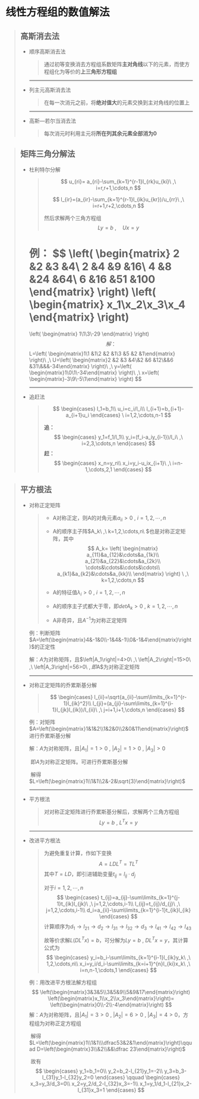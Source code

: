 # 线性方程组的数值解法

> ## 高斯消去法
>
> * 顺序高斯消去法
>
>   > 通过初等变换消去方程组系数矩阵**主对角线**以下的元素，而使方程组化为等价的**上三角形方程组**
>
>   ***
>
> * 列主元高斯消去法
>
>   >在每一次消元之前，将**绝对值大**的元素交换到主对角线的位置上
>
>   ***
>
> * 高斯—若尔当消去法  
>
>   > 每次消元时利用主元将**所在列其余元素全部消为0**



> ## 矩阵三角分解法
>
> * 杜利特尔分解
>
>   > $$
>   > u_{ri}= a_{ri}-\sum_{k=1}^{r-1}l_{rk}u_{ki}\ ,\ i=r,r+1,\cdots,n
>   > $$
>   >
>   > $$
>   > l_{ir}=(a_{ir}-\sum_{k=1}^{r-1}l_{ik}u_{kr})/u_{rr}\ ,\ i=r+1,r+2,\cdots,n
>   > $$
>   >
>   > 然后求解两个三角方程组
>   > $$
>   > Ly=b\ ,\quad Ux=y
>   > $$
>
>   例：
>   $$
>   \left(
>   \begin{matrix}
>   2 &2 &3 &4\\
>   2 &4 &9 &16\\
>   4 &8 &24 &64\\
>   6 &16 &51 &100
>   \end{matrix}
>   \right)
>   \left(
>   \begin{matrix}
>   x_1\\x_2\\x_3\\x_4
>   \end{matrix}
>   \right)
>   =
>   \left(
>   \begin{matrix}
>   1\\1\\3\\-29
>   \end{matrix}
>   \right)
>   $$
>   解：
>   $$
>   L=\left(
>   \begin{matrix}1\\1 &1\\2 &2 &1\\3 &5 &2 &1\end{matrix}
>   \right)\ ,\ 
>   U=\left(
>   \begin{matrix}2 &2 &3 &4\\&2 &6 &12\\&&6 &31\\&&&-34\end{matrix}
>   \right)\ ,\ 
>   y=\left(
>   \begin{matrix}1\\0\\1\\-34\end{matrix}
>   \right)\ ,\ 
>   x=\left(
>   \begin{matrix}-3\\9\\-5\\1\end{matrix}
>   \right)
>   $$
>   
>
>   ***
>
>   
>
> * 追赶法
>
>   >$$
>   >\begin{cases}
>   >l_1=b_1\\
>   >u_i=c_i/l_i\\
>   >l_{i+1}=b_{i+1}-a_{i+1}u_i
>   >\end{cases}
>   >\ i=1,2,\cdots,n-1
>   >$$
>   >
>   >**追：**
>   >$$
>   >\begin{cases}
>   >y_1=f_1/l_1\\
>   >y_i=(f_i-a_iy_{i-1})/l_i\ ,\ i=2,3,\cdots,n
>   >\end{cases}
>   >$$
>   >**赶：**
>   >$$
>   >\begin{cases}
>   >x_n=y_n\\
>   >x_i=y_i-u_ix_{i+1}\ ,\ i=n-1,\cdots,2,1
>   >\end{cases}
>   >$$
>   >



> ## 平方根法
>
> * 对称正定矩阵
>
>   > * A对称正定，则A的对角元素$a_{ii}>0\ ,\ i=1,2,\cdots,n$
>   >
>   > * A的顺序主子阵$A_k\ ,\ k=1,2,\cdots,n\ $也是对称正定矩阵，其中
>   >   $$
>   >   A_k=
>   >   \left(
>   >   \begin{matrix}
>   >   a_{11}&a_{12}&\cdots&a_{1k}\\
>   >   a_{21}&a_{22}&\cdots&a_{2k}\\
>   >   \cdots&\cdots&\cdots&\cdots\\
>   >   a_{k1}&a_{k2}&\cdots&a_{kk}\\
>   >   \end{matrix}
>   >   \right)
>   >   \ ,\ k=1,2,\cdots,n
>   >   $$
>   >
>   > * A的特征值$\lambda_i>0\ ,\ i=1,2,\cdots,n$
>   >
>   > * A的顺序主子式都大于零，即$detA_k>0\ ,\ k=1,2,\cdots,n$
>   >
>   > * A非奇异，且$A^{-1}$为对称正定矩阵
>
>   例：判断矩阵$A=\left(\begin{matrix}4&-1&0\\-1&4&-1\\0&-1&4\end{matrix}\right)$的正定性
>
>   解：$A$为对称矩阵，且$\left|A_1\right|=4>0\ ,\ \left|A_2\right|=15>0\ ,\ \left|A_3\right|=56>0\ $,即$A$为对称正定矩阵
>
>   ***
>
> * 对称正定矩阵的乔累斯基分解
>
>   >$$
>   >\begin{cases}
>   >l_{ii}=\sqrt{a_{ii}-\sum\limits_{k=1}^{r-1}l_{ik}^2}\\
>   >l_{ji}=(a_{ji}-\sum\limits_{k=1}^{i-1}l_{jk}l_{ik})/l_{ii}\ ,\ j=i+1,i+1,\cdots,n
>   >\end{cases}
>   >$$
>
>   例：对矩阵$A=\left(\begin{matrix}1&1&2\\1&2&0\\2&0&11\end{matrix}\right)$进行乔累斯基分解
>
>   解：$A$为对称矩阵，且$\left|A_1\right|=1>0\ ,\ \left|A_2\right|=1>0\ ,\ \left|A_3\right|>0$
>
>   ​		即$A$为对称正定矩阵。可进行乔累斯基分解
>
>   ​		解得$L=\left(\begin{matrix}1\\1&1\\2&-2&\sqrt{3}\end{matrix}\right)$
>
>   ***
>
> * 平方根法
>
>   > 对对称正定矩阵进行乔累斯基分解后，求解两个三角方程组
>   > $$
>   > Ly=b\ ,\ L^Tx=y
>   > $$
>
>   ***
>
> * 改进平方根法
>
>   > 为避免重复计算，作如下变换
>   > $$
>   > A=LDL^T=TL^T
>   > $$
>   > 其中$T=LD$，即引进辅助变量$t_{ij}=l_{ij}·d_j$
>   >
>   > 对于$i=1,2,\cdots,n$
>   > $$
>   > \begin{cases}
>   > t_{ij}=a_{ij}-\sum\limits_{k=1}^{j-1}t_{ik}l_{jk}\ ,\ j=1,2,\cdots,i-1\\
>   > l_{ij}=t_{ij}/d_{j}\ ,\ j=1,2,\cdots,i-1\\
>   > d_i=a_{ii}-\sum\limits_{k=1}^{i-1}t_{ik}l_{ik}
>   > \end{cases}
>   > $$
>   > 计算顺序为$d_1\rightarrow l_{21}\rightarrow d_2 \rightarrow l_{31}\rightarrow l_{32}\rightarrow d_3\rightarrow l_{41}\rightarrow l_{42}\rightarrow l_{43}$
>   >
>   > 故等价求解$L(DL^Tx)=b$，可分解为$Ly=b\ ,\ DL^Tx=y$，其计算公式为
>   > $$
>   > \begin{cases}
>   > y_i=b_i-\sum\limits_{k=1}^{i-1}l_{ik}y_k\ ,\ 1,2,\cdots,n\\
>   > x_i=y_i/d_i-\sum\limits_{k=i+1}^{n}l_{ki}x_k\ ,\ i=n,n-1,\cdots,1
>   > \end{cases}
>   > $$
>
>   例：用改进平方根法解方程组
>   $$
>   \left(\begin{matrix}3&3&5\\3&5&9\\5&9&17\end{matrix}\right)
>   \left(\begin{matrix}x_1\\x_2\\x_3\end{matrix}\right)=
>   \left(\begin{matrix}0\\-2\\-4\end{matrix}\right)
>   $$
>   解：$A$为对称矩阵，且$\left|A_1\right|=3>0\ ,\ \left|A_2\right|=6>0\ ,\ \left|A_3\right|=4>0$，方程组为对称正定方程组
>
>   ​		解得$L=\left(\begin{matrix}1\\1&1\\\dfrac53&2&1\end{matrix}\right)\qquad D=\left(\begin{matrix}3\\&2\\&&\dfrac 23\end{matrix}\right)$
>
>   ​		故有
>   $$
>   \begin{cases}
>   y_1=b_1=0\\
>   y_2=b_2-l_{21}y_1=-2\\
>   y_3=b_3-l_{31}y_1-l_{32}y_2=0
>   \end{cases}
>   \qquad 
>   \begin{cases}
>   x_3=y_3/d_3=0\\
>   x_2=y_2/d_2-l_{32}x_3=-1\\
>   x_1=y_1/d_1-l_{21}x_2-l_{31}x_3=1
>   \end{cases}
>   $$

